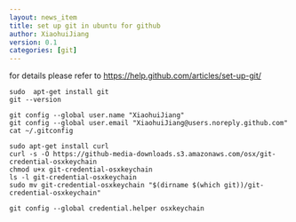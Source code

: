 ```yaml
---
layout: news_item
title: set up git in ubuntu for github
author: XiaohuiJiang
version: 0.1
categories: [git]
---
```


for details please refer to https://help.github.com/articles/set-up-git/

    sudo  apt-get install git
    git --version

    git config --global user.name "XiaohuiJiang"
    git config --global user.email "XiaohuiJiang@users.noreply.github.com"
    cat ~/.gitconfig 

    sudo apt-get install curl
    curl -s -O https://github-media-downloads.s3.amazonaws.com/osx/git-credential-osxkeychain
    chmod u+x git-credential-osxkeychain
    ls -l git-credential-osxkeychain 
    sudo mv git-credential-osxkeychain "$(dirname $(which git))/git-credential-osxkeychain"

    git config --global credential.helper osxkeychain
